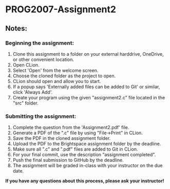 # PROG2007-Assignment2

## Notes:

### Beginning the assignment:

1) Clone this assignment to a folder on your external harddrive, OneDrive, or other convenient location.
2) Open CLion.
3) Select 'Open' from the welcome screen.
4) Choose the cloned folder as the project to open.
9) CLion should open and allow you to start. 
10) If a popup says 'Externally added files can be added to Git' or similar, click 'Always Add'.
11) Create your program using the given "assignment2.c" file located in the "src" folder.

### Submitting the assignment:

1) Complete the question from the 'Assignment2.pdf' file.
2) Generate a PDF of the ".c" file by using "File->Print" in CLion.
3) Save the PDF in the cloned assignment folder.
4) Upload the PDF to the Brightspace assignment folder by the deadline.
5) Make sure all ".c" and ".pdf" files are added to Git in CLion.
6) For your final commit, use the description "assignment completed".
7) Push the final submission to GitHub by the deadline.
8) The assignment will be graded in-class with your instructor on the due date.

**If you have any questions about this process, please ask your instructor!**